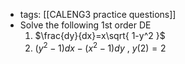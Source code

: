 - tags: [[CALENG3 practice questions]]
- Solve the following 1st order DE
	1. $\frac{dy}{dx}=x\sqrt{ 1-y^2 }$
	2. $(y^2-1)dx-(x^2-1)dy\text{ , }y(2)=2$
